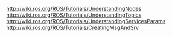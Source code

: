 http://wiki.ros.org/ROS/Tutorials/UnderstandingNodes<br>
http://wiki.ros.org/ROS/Tutorials/UnderstandingTopics<br>
http://wiki.ros.org/ROS/Tutorials/UnderstandingServicesParams<br>
http://wiki.ros.org/ROS/Tutorials/CreatingMsgAndSrv
